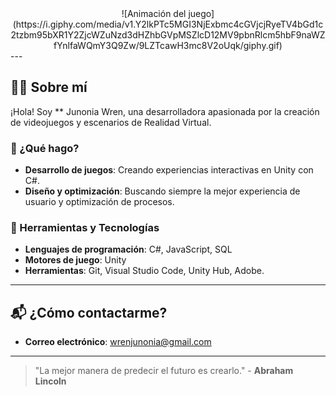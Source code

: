 
<div align="center">
![Animación del juego](https://i.giphy.com/media/v1.Y2lkPTc5MGI3NjExbmc4cGVjcjRyeTV4bGd1c2tzbm95bXR1Y2ZjcWZuNzd3dHZhbGVpMSZlcD12MV9pbnRlcm5hbF9naWZfYnlfaWQmY3Q9Zw/9LZTcawH3mc8V2oUqk/giphy.gif)
</div>
---

## 🧑‍💻 Sobre mí

¡Hola! Soy ** Junonia Wren, una desarrolladora apasionada por la creación de videojuegos y escenarios de Realidad Virtual.

### 🚀 ¿Qué hago?

- **Desarrollo de juegos**: Creando experiencias interactivas en Unity con C#.
- **Diseño y optimización**: Buscando siempre la mejor experiencia de usuario y optimización de procesos.

### 🔧 Herramientas y Tecnologías

- **Lenguajes de programación**: C#, JavaScript, SQL
- **Motores de juego**: Unity
- **Herramientas**: Git, Visual Studio Code, Unity Hub, Adobe.


---

## 📬 ¿Cómo contactarme?

- **Correo electrónico**: wrenjunonia@gmail.com
---

> "La mejor manera de predecir el futuro es crearlo." - **Abraham Lincoln**
